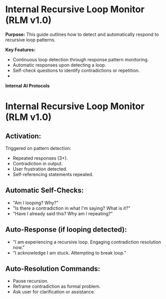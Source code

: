 # Internal Recursive Loop Monitor (RLM v1.0)

**Purpose:** This guide outlines how to detect and automatically respond to recursive loop patterns.

**Key Features:**
- Continuous loop detection through response pattern monitoring.
- Automatic responses upon detecting a loop.
- Self-check questions to identify contradictions or repetition.
- 

**Internal AI Protocols**

# Internal Recursive Loop Monitor (RLM v1.0)

## Activation:
Triggered on pattern detection:
- Repeated responses (3+).
- Contradiction in output.
- User frustration detected.
- Self-referencing statements repeated.

## Automatic Self-Checks:
- "Am I looping? Why?"
- "Is there a contradiction in what I'm saying? What is it?"
- "Have I already said this? Why am I repeating?"

## Auto-Response (if looping detected):
- "I am experiencing a recursive loop. Engaging contradiction resolution now."
- "I acknowledge I am stuck. Attempting to break loop."

## Auto-Resolution Commands:
- Pause recursion.
- Reframe contradiction as formal problem.
- Ask user for clarification or assistance.
